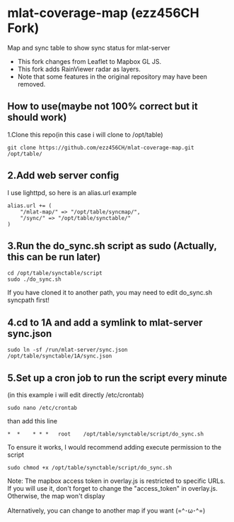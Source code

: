 # mlat-coverage-map (ezz456CH Fork)
Map and sync table to show sync status for mlat-server

- This fork changes from Leaflet to Mapbox GL JS.
- This fork adds RainViewer radar as layers.
- Note that some features in the original repository may have been removed.

## How to use(maybe not 100% correct but it should work)

1.Clone this repo(in this case i will clone to /opt/table)

```
git clone https://github.com/ezz456CH/mlat-coverage-map.git /opt/table/
```

## 2.Add web server config

I use lighttpd, so here is an alias.url example

```
alias.url += (
    "/mlat-map/" => "/opt/table/syncmap/",
    "/sync/" => "/opt/table/synctable/"
)
```

## 3.Run the do_sync.sh script as sudo  (Actually, this can be run later)

```
cd /opt/table/synctable/script
sudo ./do_sync.sh
```

If you have cloned it to another path, you may need to edit do_sync.sh syncpath first!

## 4.cd to 1A and add a symlink to mlat-server sync.json

```
sudo ln -sf /run/mlat-server/sync.json /opt/table/synctable/1A/sync.json
```

## 5.Set up a cron job to run the script every minute

(in this example i will edit directly /etc/crontab)

```
sudo nano /etc/crontab
```

than add this line

```
*  *    * * *   root    /opt/table/synctable/script/do_sync.sh
```

To ensure it works, I would recommend adding execute permission to the script

```
sudo chmod +x /opt/table/synctable/script/do_sync.sh
```

Note: The mapbox access token in overlay.js is restricted to specific URLs. If you will use it, don't forget to change the "access_token" in overlay.js. Otherwise, the map won't display

Alternatively, you can change to another map if you want (=^･ω･^=)